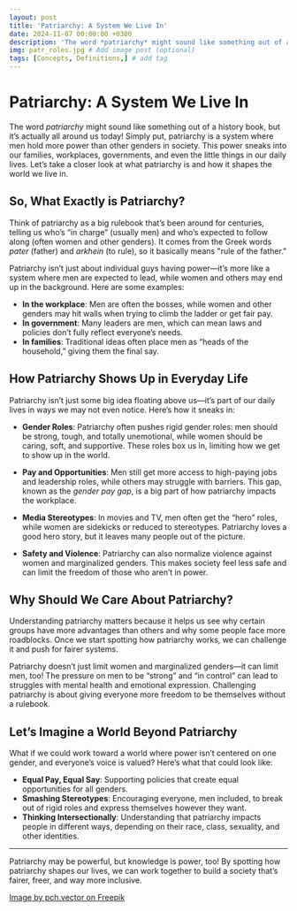 ```yaml
---
layout: post
title: 'Patriarchy: A System We Live In'
date: 2024-11-07 00:00:00 +0300
description: 'The word *patriarchy* might sound like something out of a history book, but it’s actually all around us today! Simply put, patriarchy is a system where men hold more power than other genders in society.' # Add post description (optional)
img: patr_roles.jpg # Add image post (optional)
tags: [Concepts, Definitions,] # add tag
---
```


# Patriarchy: A System We Live In

The word *patriarchy* might sound like something out of a history book, but it’s actually all around us today! Simply put, patriarchy is a system where men hold more power than other genders in society. This power sneaks into our families, workplaces, governments, and even the little things in our daily lives. Let’s take a closer look at what patriarchy is and how it shapes the world we live in.

## So, What Exactly is Patriarchy?

Think of patriarchy as a big rulebook that’s been around for centuries, telling us who’s “in charge” (usually men) and who’s expected to follow along (often women and other genders). It comes from the Greek words *pater* (father) and *arkhein* (to rule), so it basically means "rule of the father."

Patriarchy isn’t just about individual guys having power—it’s more like a system where men are expected to lead, while women and others may end up in the background. Here are some examples:
- **In the workplace**: Men are often the bosses, while women and other genders may hit walls when trying to climb the ladder or get fair pay.
- **In government**: Many leaders are men, which can mean laws and policies don’t fully reflect everyone’s needs.
- **In families**: Traditional ideas often place men as “heads of the household,” giving them the final say.

## How Patriarchy Shows Up in Everyday Life

Patriarchy isn’t just some big idea floating above us—it’s part of our daily lives in ways we may not even notice. Here’s how it sneaks in:

- **Gender Roles**: Patriarchy often pushes rigid gender roles: men should be strong, tough, and totally unemotional, while women should be caring, soft, and supportive. These roles box us in, limiting how we get to show up in the world.

- **Pay and Opportunities**: Men still get more access to high-paying jobs and leadership roles, while others may struggle with barriers. This gap, known as the *gender pay gap*, is a big part of how patriarchy impacts the workplace.

- **Media Stereotypes**: In movies and TV, men often get the “hero” roles, while women are sidekicks or reduced to stereotypes. Patriarchy loves a good hero story, but it leaves many people out of the picture.

- **Safety and Violence**: Patriarchy can also normalize violence against women and marginalized genders. This makes society feel less safe and can limit the freedom of those who aren’t in power.

## Why Should We Care About Patriarchy?

Understanding patriarchy matters because it helps us see why certain groups have more advantages than others and why some people face more roadblocks. Once we start spotting how patriarchy works, we can challenge it and push for fairer systems.

Patriarchy doesn’t just limit women and marginalized genders—it can limit men, too! The pressure on men to be “strong” and “in control” can lead to struggles with mental health and emotional expression. Challenging patriarchy is about giving everyone more freedom to be themselves without a rulebook.

## Let’s Imagine a World Beyond Patriarchy

What if we could work toward a world where power isn’t centered on one gender, and everyone’s voice is valued? Here’s what that could look like:
- **Equal Pay, Equal Say**: Supporting policies that create equal opportunities for all genders.
- **Smashing Stereotypes**: Encouraging everyone, men included, to break out of rigid roles and express themselves however they want.
- **Thinking Intersectionally**: Understanding that patriarchy impacts people in different ways, depending on their race, class, sexuality, and other identities.

---

Patriarchy may be powerful, but knowledge is power, too! By spotting how patriarchy shapes our lives, we can work together to build a society that’s fairer, freer, and way more inclusive.

<a href="https://www.freepik.com/free-vector/customer-waitress-coffee-shop-man-making-order-cafe-cartoon-illustration_12698388.htm#from_view=detail_alsolike">Image by pch.vector on Freepik</a>